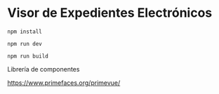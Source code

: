 # Visor de Expedientes Electrónicos


```
npm install
```
```
npm run dev
```
```
npm run build
```

Librería de componentes

https://www.primefaces.org/primevue/

